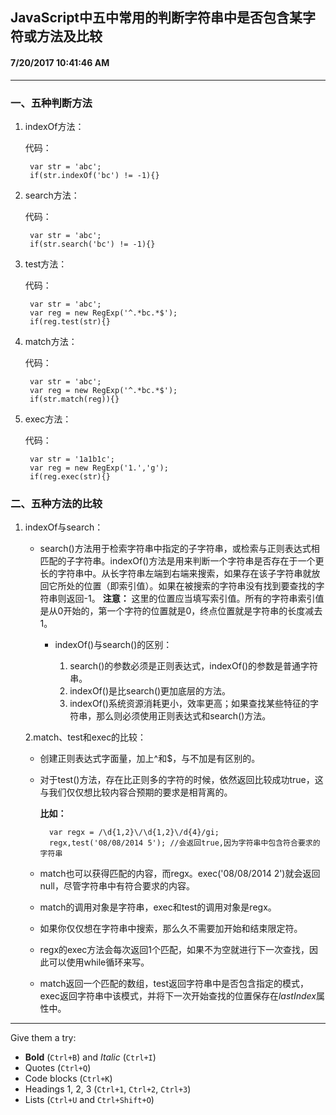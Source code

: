 ## JavaScript中五中常用的判断字符串中是否包含某字符或方法及比较

#### 7/20/2017 10:41:46 AM
---

### 一、五种判断方法

1. indexOf方法：

	代码：

    	var str = 'abc';
    	if(str.indexOf('bc') != -1){}

    
2. search方法：

	代码：

    	var str = 'abc';
    	if(str.search('bc') != -1){}


3. test方法：

	代码：

    	var str = 'abc';
    	var reg = new RegExp('^.*bc.*$');
    	if(reg.test(str){}


4. match方法：

	代码：

    	var str = 'abc';
    	var reg = new RegExp('^.*bc.*$');
    	if(str.match(reg)){}

5. exec方法：

	代码：

    	var str = '1a1b1c';
    	var reg = new RegExp('1.','g');
    	if(reg.exec(str){}


### 二、五种方法的比较 ###

1. indexOf与search：
	- search()方法用于检索字符串中指定的子字符串，或检索与正则表达式相匹配的子字符串。indexOf()方法是用来判断一个字符串是否存在于一个更长的字符串中。从长字符串左端到右端来搜索，如果存在该子字符串就放回它所处的位置（即索引值）。如果在被搜索的字符串没有找到要查找的字符串则返回-1。 **注意：** 这里的位置应当填写索引值。所有的字符串索引值是从0开始的，第一个字符的位置就是0，终点位置就是字符串的长度减去1。

		- indexOf()与search()的区别：
		
			1. search()的参数必须是正则表达式，indexOf()的参数是普通字符串。
			2. indexOf()是比search()更加底层的方法。
			3. indexOf()系统资源消耗更小，效率更高；如果查找某些特征的字符串，那么则必须使用正则表达式和search()方法。

    2.match、test和exec的比较：
	
	- 创建正则表达式字面量，加上^和$，与不加是有区别的。
	- 对于test()方法，存在比正则多的字符的时候，依然返回比较成功true，这与我们仅仅想比较内容合预期的要求是相背离的。

		**比如：**
	
	        var regx = /\d{1,2}\/\d{1,2}\/d{4}/gi;
	    	regx,test('08/08/2014 5'); //会返回true,因为字符串中包含符合要求的字符串
	- match也可以获得匹配的内容，而regx。exec('08/08/2014 2')就会返回null，尽管字符串中有符合要求的内容。
	- match的调用对象是字符串，exec和test的调用对象是regx。
	- 如果你仅仅想在字符串中搜索，那么久不需要加开始和结束限定符。
	- regx的exec方法会每次返回1个匹配，如果不为空就进行下一次查找，因此可以使用while循环来写。
	- match返回一个匹配的数组，test返回字符串中是否包含指定的模式，exec返回字符串中该模式，并将下一次开始查找的位置保存在*lastIndex*属性中。


----------

Give them a try:

- **Bold** (`Ctrl+B`) and *Italic* (`Ctrl+I`)
- Quotes (`Ctrl+Q`)
- Code blocks (`Ctrl+K`)
- Headings 1, 2, 3 (`Ctrl+1`, `Ctrl+2`, `Ctrl+3`)
- Lists (`Ctrl+U` and `Ctrl+Shift+O`)

